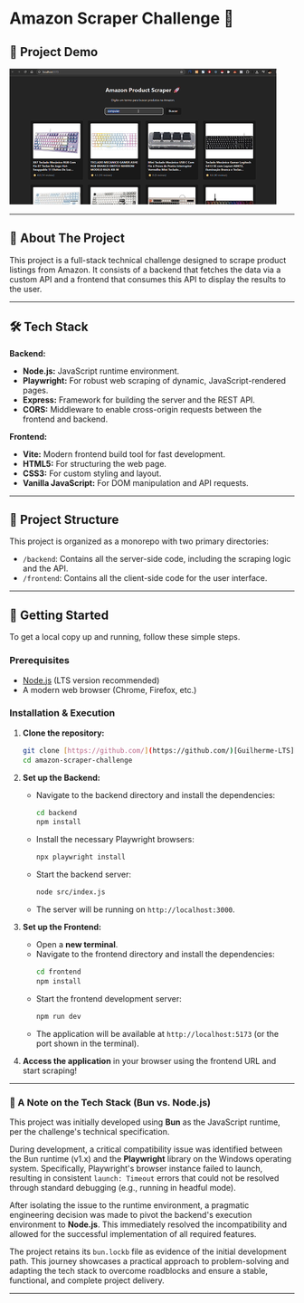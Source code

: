 # Amazon Scraper Challenge 🚀

## 🎥 Project Demo

![Project Demo in Action](https://raw.githubusercontent.com/Guilherme-LTS/Amazon-Scraper-Challenge/refs/heads/main/demo/project-gif.gif)

---

## 📖 About The Project

This project is a full-stack technical challenge designed to scrape product listings from Amazon. It consists of a backend that fetches the data via a custom API and a frontend that consumes this API to display the results to the user.

---

## 🛠️ Tech Stack

**Backend:**
* **Node.js:** JavaScript runtime environment.
* **Playwright:** For robust web scraping of dynamic, JavaScript-rendered pages.
* **Express:** Framework for building the server and the REST API.
* **CORS:** Middleware to enable cross-origin requests between the frontend and backend.

**Frontend:**
* **Vite:** Modern frontend build tool for fast development.
* **HTML5:** For structuring the web page.
* **CSS3:** For custom styling and layout.
* **Vanilla JavaScript:** For DOM manipulation and API requests.

---

## 📂 Project Structure

This project is organized as a monorepo with two primary directories:

* `/backend`: Contains all the server-side code, including the scraping logic and the API.
* `/frontend`: Contains all the client-side code for the user interface.

---

## 🚀 Getting Started

To get a local copy up and running, follow these simple steps.

### Prerequisites

* [Node.js](https://nodejs.org/en/) (LTS version recommended)
* A modern web browser (Chrome, Firefox, etc.)

### Installation & Execution

1.  **Clone the repository:**
    ```bash
    git clone [https://github.com/](https://github.com/)[Guilherme-LTS]/amazon-scraper-challenge.git
    cd amazon-scraper-challenge
    ```

2.  **Set up the Backend:**
    * Navigate to the backend directory and install the dependencies:
        ```bash
        cd backend
        npm install
        ```
    * Install the necessary Playwright browsers:
        ```bash
        npx playwright install
        ```
    * Start the backend server:
        ```bash
        node src/index.js
        ```
    * The server will be running on `http://localhost:3000`.

3.  **Set up the Frontend:**
    * Open a **new terminal**.
    * Navigate to the frontend directory and install the dependencies:
        ```bash
        cd frontend
        npm install
        ```
    * Start the frontend development server:
        ```bash
        npm run dev
        ```
    * The application will be available at `http://localhost:5173` (or the port shown in the terminal).

4.  **Access the application** in your browser using the frontend URL and start scraping!

---


### 🤔 A Note on the Tech Stack (Bun vs. Node.js)

This project was initially developed using **Bun** as the JavaScript runtime, per the challenge's technical specification.

During development, a critical compatibility issue was identified between the Bun runtime (v1.x) and the **Playwright** library on the Windows operating system. Specifically, Playwright's browser instance failed to launch, resulting in consistent `launch: Timeout` errors that could not be resolved through standard debugging (e.g., running in headful mode).

After isolating the issue to the runtime environment, a pragmatic engineering decision was made to pivot the backend's execution environment to **Node.js**. This immediately resolved the incompatibility and allowed for the successful implementation of all required features.

The project retains its `bun.lockb` file as evidence of the initial development path. This journey showcases a practical approach to problem-solving and adapting the tech stack to overcome roadblocks and ensure a stable, functional, and complete project delivery.

---